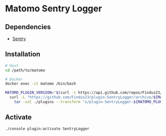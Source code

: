 # Matomo Sentry Logger

## Dependencies

- [Sentry](/sentry.md)

## Installation

```sh
# Host
cd /path/to/matomo

# Docker
docker exec -it matomo /bin/bash
```

```sh
MATOMO_PLUGIN_VERSION="$(curl -s https://api.github.com/repos/Findus23/plugin-SentryLogger/releases/latest | grep tag_name | cut -d '"' -f 4)"; \
  curl -L "https://github.com/Findus23/plugin-SentryLogger/archive/${MATOMO_PLUGIN_VERSION}.tar.gz" | \
    tar -xzC ./plugins --transform "s/plugin-SentryLogger-${MATOMO_PLUGIN_VERSION}/SentryLogger/"
```

## Activate

```sh
./console plugin:activate SentryLogger
```
